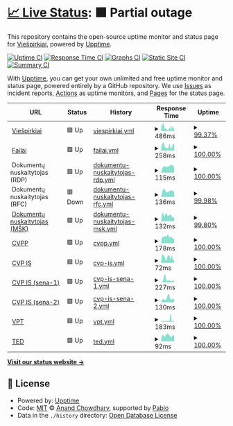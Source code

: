 # [📈 Live Status](https://viespirkiu-grupe.github.io/status): <!--live status--> **🟧 Partial outage**

This repository contains the open-source uptime monitor and status page for [Viešpirkiai](https://viespirkiai.top), powered by [Upptime](https://github.com/upptime/upptime).

[![Uptime CI](https://github.com/viespirkiu-grupe/status/workflows/Uptime%20CI/badge.svg)](https://github.com/viespirkiu-grupe/status/actions?query=workflow%3A%22Uptime+CI%22)
[![Response Time CI](https://github.com/viespirkiu-grupe/status/workflows/Response%20Time%20CI/badge.svg)](https://github.com/viespirkiu-grupe/status/actions?query=workflow%3A%22Response+Time+CI%22)
[![Graphs CI](https://github.com/viespirkiu-grupe/status/workflows/Graphs%20CI/badge.svg)](https://github.com/viespirkiu-grupe/status/actions?query=workflow%3A%22Graphs+CI%22)
[![Static Site CI](https://github.com/viespirkiu-grupe/status/workflows/Static%20Site%20CI/badge.svg)](https://github.com/viespirkiu-grupe/status/actions?query=workflow%3A%22Static+Site+CI%22)
[![Summary CI](https://github.com/viespirkiu-grupe/status/workflows/Summary%20CI/badge.svg)](https://github.com/viespirkiu-grupe/status/actions?query=workflow%3A%22Summary+CI%22)

With [Upptime](https://upptime.js.org), you can get your own unlimited and free uptime monitor and status page, powered entirely by a GitHub repository. We use [Issues](https://github.com/viespirkiu-grupe/status/issues) as incident reports, [Actions](https://github.com/viespirkiu-grupe/status/actions) as uptime monitors, and [Pages](https://viespirkiu-grupe.github.io/status) for the status page.

<!--start: status pages-->
<!-- This summary is generated by Upptime (https://github.com/upptime/upptime) -->
<!-- Do not edit this manually, your changes will be overwritten -->
<!-- prettier-ignore -->
| URL | Status | History | Response Time | Uptime |
| --- | ------ | ------- | ------------- | ------ |
| <img alt="" src="https://viespirkiai.top/icons/icon.png" height="13"> [Viešpirkiai](https://viespirkiai.top) | 🟩 Up | [viespirkiai.yml](https://github.com/Viespirkiu-grupe/status/commits/HEAD/history/viespirkiai.yml) | <details><summary><img alt="Response time graph" src="./graphs/viespirkiai/response-time-week.png" height="20"> 486ms</summary><br><a href="https://status.viespirkiai.top/history/viespirkiai"><img alt="Response time 486" src="https://img.shields.io/endpoint?url=https%3A%2F%2Fraw.githubusercontent.com%2FViespirkiu-grupe%2Fstatus%2FHEAD%2Fapi%2Fviespirkiai%2Fresponse-time.json"></a><br><a href="https://status.viespirkiai.top/history/viespirkiai"><img alt="24-hour response time 486" src="https://img.shields.io/endpoint?url=https%3A%2F%2Fraw.githubusercontent.com%2FViespirkiu-grupe%2Fstatus%2FHEAD%2Fapi%2Fviespirkiai%2Fresponse-time-day.json"></a><br><a href="https://status.viespirkiai.top/history/viespirkiai"><img alt="7-day response time 486" src="https://img.shields.io/endpoint?url=https%3A%2F%2Fraw.githubusercontent.com%2FViespirkiu-grupe%2Fstatus%2FHEAD%2Fapi%2Fviespirkiai%2Fresponse-time-week.json"></a><br><a href="https://status.viespirkiai.top/history/viespirkiai"><img alt="30-day response time 486" src="https://img.shields.io/endpoint?url=https%3A%2F%2Fraw.githubusercontent.com%2FViespirkiu-grupe%2Fstatus%2FHEAD%2Fapi%2Fviespirkiai%2Fresponse-time-month.json"></a><br><a href="https://status.viespirkiai.top/history/viespirkiai"><img alt="1-year response time 486" src="https://img.shields.io/endpoint?url=https%3A%2F%2Fraw.githubusercontent.com%2FViespirkiu-grupe%2Fstatus%2FHEAD%2Fapi%2Fviespirkiai%2Fresponse-time-year.json"></a></details> | <details><summary><a href="https://status.viespirkiai.top/history/viespirkiai">99.37%</a></summary><a href="https://status.viespirkiai.top/history/viespirkiai"><img alt="All-time uptime 99.37%" src="https://img.shields.io/endpoint?url=https%3A%2F%2Fraw.githubusercontent.com%2FViespirkiu-grupe%2Fstatus%2FHEAD%2Fapi%2Fviespirkiai%2Fuptime.json"></a><br><a href="https://status.viespirkiai.top/history/viespirkiai"><img alt="24-hour uptime 99.37%" src="https://img.shields.io/endpoint?url=https%3A%2F%2Fraw.githubusercontent.com%2FViespirkiu-grupe%2Fstatus%2FHEAD%2Fapi%2Fviespirkiai%2Fuptime-day.json"></a><br><a href="https://status.viespirkiai.top/history/viespirkiai"><img alt="7-day uptime 99.37%" src="https://img.shields.io/endpoint?url=https%3A%2F%2Fraw.githubusercontent.com%2FViespirkiu-grupe%2Fstatus%2FHEAD%2Fapi%2Fviespirkiai%2Fuptime-week.json"></a><br><a href="https://status.viespirkiai.top/history/viespirkiai"><img alt="30-day uptime 99.37%" src="https://img.shields.io/endpoint?url=https%3A%2F%2Fraw.githubusercontent.com%2FViespirkiu-grupe%2Fstatus%2FHEAD%2Fapi%2Fviespirkiai%2Fuptime-month.json"></a><br><a href="https://status.viespirkiai.top/history/viespirkiai"><img alt="1-year uptime 99.37%" src="https://img.shields.io/endpoint?url=https%3A%2F%2Fraw.githubusercontent.com%2FViespirkiu-grupe%2Fstatus%2FHEAD%2Fapi%2Fviespirkiai%2Fuptime-year.json"></a></details>
| <img alt="" src="https://viespirkiai.top/icons/icon.png" height="13"> [Failai](https://failai.viespirkiai.top) | 🟩 Up | [failai.yml](https://github.com/Viespirkiu-grupe/status/commits/HEAD/history/failai.yml) | <details><summary><img alt="Response time graph" src="./graphs/failai/response-time-week.png" height="20"> 258ms</summary><br><a href="https://status.viespirkiai.top/history/failai"><img alt="Response time 258" src="https://img.shields.io/endpoint?url=https%3A%2F%2Fraw.githubusercontent.com%2FViespirkiu-grupe%2Fstatus%2FHEAD%2Fapi%2Ffailai%2Fresponse-time.json"></a><br><a href="https://status.viespirkiai.top/history/failai"><img alt="24-hour response time 258" src="https://img.shields.io/endpoint?url=https%3A%2F%2Fraw.githubusercontent.com%2FViespirkiu-grupe%2Fstatus%2FHEAD%2Fapi%2Ffailai%2Fresponse-time-day.json"></a><br><a href="https://status.viespirkiai.top/history/failai"><img alt="7-day response time 258" src="https://img.shields.io/endpoint?url=https%3A%2F%2Fraw.githubusercontent.com%2FViespirkiu-grupe%2Fstatus%2FHEAD%2Fapi%2Ffailai%2Fresponse-time-week.json"></a><br><a href="https://status.viespirkiai.top/history/failai"><img alt="30-day response time 258" src="https://img.shields.io/endpoint?url=https%3A%2F%2Fraw.githubusercontent.com%2FViespirkiu-grupe%2Fstatus%2FHEAD%2Fapi%2Ffailai%2Fresponse-time-month.json"></a><br><a href="https://status.viespirkiai.top/history/failai"><img alt="1-year response time 258" src="https://img.shields.io/endpoint?url=https%3A%2F%2Fraw.githubusercontent.com%2FViespirkiu-grupe%2Fstatus%2FHEAD%2Fapi%2Ffailai%2Fresponse-time-year.json"></a></details> | <details><summary><a href="https://status.viespirkiai.top/history/failai">100.00%</a></summary><a href="https://status.viespirkiai.top/history/failai"><img alt="All-time uptime 100.00%" src="https://img.shields.io/endpoint?url=https%3A%2F%2Fraw.githubusercontent.com%2FViespirkiu-grupe%2Fstatus%2FHEAD%2Fapi%2Ffailai%2Fuptime.json"></a><br><a href="https://status.viespirkiai.top/history/failai"><img alt="24-hour uptime 100.00%" src="https://img.shields.io/endpoint?url=https%3A%2F%2Fraw.githubusercontent.com%2FViespirkiu-grupe%2Fstatus%2FHEAD%2Fapi%2Ffailai%2Fuptime-day.json"></a><br><a href="https://status.viespirkiai.top/history/failai"><img alt="7-day uptime 100.00%" src="https://img.shields.io/endpoint?url=https%3A%2F%2Fraw.githubusercontent.com%2FViespirkiu-grupe%2Fstatus%2FHEAD%2Fapi%2Ffailai%2Fuptime-week.json"></a><br><a href="https://status.viespirkiai.top/history/failai"><img alt="30-day uptime 100.00%" src="https://img.shields.io/endpoint?url=https%3A%2F%2Fraw.githubusercontent.com%2FViespirkiu-grupe%2Fstatus%2FHEAD%2Fapi%2Ffailai%2Fuptime-month.json"></a><br><a href="https://status.viespirkiai.top/history/failai"><img alt="1-year uptime 100.00%" src="https://img.shields.io/endpoint?url=https%3A%2F%2Fraw.githubusercontent.com%2FViespirkiu-grupe%2Fstatus%2FHEAD%2Fapi%2Ffailai%2Fuptime-year.json"></a></details>
| <img alt="" src="https://images.emojiterra.com/google/noto-emoji/unicode-16.0/color/1024px/1f4d1.png" height="13"> Dokumentų nuskaitytojas (RDP) | 🟩 Up | [dokumentu-nuskaitytojas-rdp.yml](https://github.com/Viespirkiu-grupe/status/commits/HEAD/history/dokumentu-nuskaitytojas-rdp.yml) | <details><summary><img alt="Response time graph" src="./graphs/dokumentu-nuskaitytojas-rdp/response-time-week.png" height="20"> 115ms</summary><br><a href="https://status.viespirkiai.top/history/dokumentu-nuskaitytojas-rdp"><img alt="Response time 115" src="https://img.shields.io/endpoint?url=https%3A%2F%2Fraw.githubusercontent.com%2FViespirkiu-grupe%2Fstatus%2FHEAD%2Fapi%2Fdokumentu-nuskaitytojas-rdp%2Fresponse-time.json"></a><br><a href="https://status.viespirkiai.top/history/dokumentu-nuskaitytojas-rdp"><img alt="24-hour response time 115" src="https://img.shields.io/endpoint?url=https%3A%2F%2Fraw.githubusercontent.com%2FViespirkiu-grupe%2Fstatus%2FHEAD%2Fapi%2Fdokumentu-nuskaitytojas-rdp%2Fresponse-time-day.json"></a><br><a href="https://status.viespirkiai.top/history/dokumentu-nuskaitytojas-rdp"><img alt="7-day response time 115" src="https://img.shields.io/endpoint?url=https%3A%2F%2Fraw.githubusercontent.com%2FViespirkiu-grupe%2Fstatus%2FHEAD%2Fapi%2Fdokumentu-nuskaitytojas-rdp%2Fresponse-time-week.json"></a><br><a href="https://status.viespirkiai.top/history/dokumentu-nuskaitytojas-rdp"><img alt="30-day response time 115" src="https://img.shields.io/endpoint?url=https%3A%2F%2Fraw.githubusercontent.com%2FViespirkiu-grupe%2Fstatus%2FHEAD%2Fapi%2Fdokumentu-nuskaitytojas-rdp%2Fresponse-time-month.json"></a><br><a href="https://status.viespirkiai.top/history/dokumentu-nuskaitytojas-rdp"><img alt="1-year response time 115" src="https://img.shields.io/endpoint?url=https%3A%2F%2Fraw.githubusercontent.com%2FViespirkiu-grupe%2Fstatus%2FHEAD%2Fapi%2Fdokumentu-nuskaitytojas-rdp%2Fresponse-time-year.json"></a></details> | <details><summary><a href="https://status.viespirkiai.top/history/dokumentu-nuskaitytojas-rdp">100.00%</a></summary><a href="https://status.viespirkiai.top/history/dokumentu-nuskaitytojas-rdp"><img alt="All-time uptime 100.00%" src="https://img.shields.io/endpoint?url=https%3A%2F%2Fraw.githubusercontent.com%2FViespirkiu-grupe%2Fstatus%2FHEAD%2Fapi%2Fdokumentu-nuskaitytojas-rdp%2Fuptime.json"></a><br><a href="https://status.viespirkiai.top/history/dokumentu-nuskaitytojas-rdp"><img alt="24-hour uptime 100.00%" src="https://img.shields.io/endpoint?url=https%3A%2F%2Fraw.githubusercontent.com%2FViespirkiu-grupe%2Fstatus%2FHEAD%2Fapi%2Fdokumentu-nuskaitytojas-rdp%2Fuptime-day.json"></a><br><a href="https://status.viespirkiai.top/history/dokumentu-nuskaitytojas-rdp"><img alt="7-day uptime 100.00%" src="https://img.shields.io/endpoint?url=https%3A%2F%2Fraw.githubusercontent.com%2FViespirkiu-grupe%2Fstatus%2FHEAD%2Fapi%2Fdokumentu-nuskaitytojas-rdp%2Fuptime-week.json"></a><br><a href="https://status.viespirkiai.top/history/dokumentu-nuskaitytojas-rdp"><img alt="30-day uptime 100.00%" src="https://img.shields.io/endpoint?url=https%3A%2F%2Fraw.githubusercontent.com%2FViespirkiu-grupe%2Fstatus%2FHEAD%2Fapi%2Fdokumentu-nuskaitytojas-rdp%2Fuptime-month.json"></a><br><a href="https://status.viespirkiai.top/history/dokumentu-nuskaitytojas-rdp"><img alt="1-year uptime 100.00%" src="https://img.shields.io/endpoint?url=https%3A%2F%2Fraw.githubusercontent.com%2FViespirkiu-grupe%2Fstatus%2FHEAD%2Fapi%2Fdokumentu-nuskaitytojas-rdp%2Fuptime-year.json"></a></details>
| <img alt="" src="https://images.emojiterra.com/google/noto-emoji/unicode-16.0/color/1024px/1f4d1.png" height="13"> Dokumentų nuskaitytojas (RFC) | 🟥 Down | [dokumentu-nuskaitytojas-rfc.yml](https://github.com/Viespirkiu-grupe/status/commits/HEAD/history/dokumentu-nuskaitytojas-rfc.yml) | <details><summary><img alt="Response time graph" src="./graphs/dokumentu-nuskaitytojas-rfc/response-time-week.png" height="20"> 136ms</summary><br><a href="https://status.viespirkiai.top/history/dokumentu-nuskaitytojas-rfc"><img alt="Response time 136" src="https://img.shields.io/endpoint?url=https%3A%2F%2Fraw.githubusercontent.com%2FViespirkiu-grupe%2Fstatus%2FHEAD%2Fapi%2Fdokumentu-nuskaitytojas-rfc%2Fresponse-time.json"></a><br><a href="https://status.viespirkiai.top/history/dokumentu-nuskaitytojas-rfc"><img alt="24-hour response time 136" src="https://img.shields.io/endpoint?url=https%3A%2F%2Fraw.githubusercontent.com%2FViespirkiu-grupe%2Fstatus%2FHEAD%2Fapi%2Fdokumentu-nuskaitytojas-rfc%2Fresponse-time-day.json"></a><br><a href="https://status.viespirkiai.top/history/dokumentu-nuskaitytojas-rfc"><img alt="7-day response time 136" src="https://img.shields.io/endpoint?url=https%3A%2F%2Fraw.githubusercontent.com%2FViespirkiu-grupe%2Fstatus%2FHEAD%2Fapi%2Fdokumentu-nuskaitytojas-rfc%2Fresponse-time-week.json"></a><br><a href="https://status.viespirkiai.top/history/dokumentu-nuskaitytojas-rfc"><img alt="30-day response time 136" src="https://img.shields.io/endpoint?url=https%3A%2F%2Fraw.githubusercontent.com%2FViespirkiu-grupe%2Fstatus%2FHEAD%2Fapi%2Fdokumentu-nuskaitytojas-rfc%2Fresponse-time-month.json"></a><br><a href="https://status.viespirkiai.top/history/dokumentu-nuskaitytojas-rfc"><img alt="1-year response time 136" src="https://img.shields.io/endpoint?url=https%3A%2F%2Fraw.githubusercontent.com%2FViespirkiu-grupe%2Fstatus%2FHEAD%2Fapi%2Fdokumentu-nuskaitytojas-rfc%2Fresponse-time-year.json"></a></details> | <details><summary><a href="https://status.viespirkiai.top/history/dokumentu-nuskaitytojas-rfc">99.98%</a></summary><a href="https://status.viespirkiai.top/history/dokumentu-nuskaitytojas-rfc"><img alt="All-time uptime 99.98%" src="https://img.shields.io/endpoint?url=https%3A%2F%2Fraw.githubusercontent.com%2FViespirkiu-grupe%2Fstatus%2FHEAD%2Fapi%2Fdokumentu-nuskaitytojas-rfc%2Fuptime.json"></a><br><a href="https://status.viespirkiai.top/history/dokumentu-nuskaitytojas-rfc"><img alt="24-hour uptime 99.98%" src="https://img.shields.io/endpoint?url=https%3A%2F%2Fraw.githubusercontent.com%2FViespirkiu-grupe%2Fstatus%2FHEAD%2Fapi%2Fdokumentu-nuskaitytojas-rfc%2Fuptime-day.json"></a><br><a href="https://status.viespirkiai.top/history/dokumentu-nuskaitytojas-rfc"><img alt="7-day uptime 99.98%" src="https://img.shields.io/endpoint?url=https%3A%2F%2Fraw.githubusercontent.com%2FViespirkiu-grupe%2Fstatus%2FHEAD%2Fapi%2Fdokumentu-nuskaitytojas-rfc%2Fuptime-week.json"></a><br><a href="https://status.viespirkiai.top/history/dokumentu-nuskaitytojas-rfc"><img alt="30-day uptime 99.98%" src="https://img.shields.io/endpoint?url=https%3A%2F%2Fraw.githubusercontent.com%2FViespirkiu-grupe%2Fstatus%2FHEAD%2Fapi%2Fdokumentu-nuskaitytojas-rfc%2Fuptime-month.json"></a><br><a href="https://status.viespirkiai.top/history/dokumentu-nuskaitytojas-rfc"><img alt="1-year uptime 99.98%" src="https://img.shields.io/endpoint?url=https%3A%2F%2Fraw.githubusercontent.com%2FViespirkiu-grupe%2Fstatus%2FHEAD%2Fapi%2Fdokumentu-nuskaitytojas-rfc%2Fuptime-year.json"></a></details>
| <img alt="" src="https://images.emojiterra.com/google/noto-emoji/unicode-16.0/color/1024px/1f4d1.png" height="13"> [Dokumentų nuskaitytojas (MŠK)](https://skaitytojas.poci.us/healthz) | 🟩 Up | [dokumentu-nuskaitytojas-msk.yml](https://github.com/Viespirkiu-grupe/status/commits/HEAD/history/dokumentu-nuskaitytojas-msk.yml) | <details><summary><img alt="Response time graph" src="./graphs/dokumentu-nuskaitytojas-msk/response-time-week.png" height="20"> 132ms</summary><br><a href="https://status.viespirkiai.top/history/dokumentu-nuskaitytojas-msk"><img alt="Response time 132" src="https://img.shields.io/endpoint?url=https%3A%2F%2Fraw.githubusercontent.com%2FViespirkiu-grupe%2Fstatus%2FHEAD%2Fapi%2Fdokumentu-nuskaitytojas-msk%2Fresponse-time.json"></a><br><a href="https://status.viespirkiai.top/history/dokumentu-nuskaitytojas-msk"><img alt="24-hour response time 132" src="https://img.shields.io/endpoint?url=https%3A%2F%2Fraw.githubusercontent.com%2FViespirkiu-grupe%2Fstatus%2FHEAD%2Fapi%2Fdokumentu-nuskaitytojas-msk%2Fresponse-time-day.json"></a><br><a href="https://status.viespirkiai.top/history/dokumentu-nuskaitytojas-msk"><img alt="7-day response time 132" src="https://img.shields.io/endpoint?url=https%3A%2F%2Fraw.githubusercontent.com%2FViespirkiu-grupe%2Fstatus%2FHEAD%2Fapi%2Fdokumentu-nuskaitytojas-msk%2Fresponse-time-week.json"></a><br><a href="https://status.viespirkiai.top/history/dokumentu-nuskaitytojas-msk"><img alt="30-day response time 132" src="https://img.shields.io/endpoint?url=https%3A%2F%2Fraw.githubusercontent.com%2FViespirkiu-grupe%2Fstatus%2FHEAD%2Fapi%2Fdokumentu-nuskaitytojas-msk%2Fresponse-time-month.json"></a><br><a href="https://status.viespirkiai.top/history/dokumentu-nuskaitytojas-msk"><img alt="1-year response time 132" src="https://img.shields.io/endpoint?url=https%3A%2F%2Fraw.githubusercontent.com%2FViespirkiu-grupe%2Fstatus%2FHEAD%2Fapi%2Fdokumentu-nuskaitytojas-msk%2Fresponse-time-year.json"></a></details> | <details><summary><a href="https://status.viespirkiai.top/history/dokumentu-nuskaitytojas-msk">99.80%</a></summary><a href="https://status.viespirkiai.top/history/dokumentu-nuskaitytojas-msk"><img alt="All-time uptime 99.80%" src="https://img.shields.io/endpoint?url=https%3A%2F%2Fraw.githubusercontent.com%2FViespirkiu-grupe%2Fstatus%2FHEAD%2Fapi%2Fdokumentu-nuskaitytojas-msk%2Fuptime.json"></a><br><a href="https://status.viespirkiai.top/history/dokumentu-nuskaitytojas-msk"><img alt="24-hour uptime 99.80%" src="https://img.shields.io/endpoint?url=https%3A%2F%2Fraw.githubusercontent.com%2FViespirkiu-grupe%2Fstatus%2FHEAD%2Fapi%2Fdokumentu-nuskaitytojas-msk%2Fuptime-day.json"></a><br><a href="https://status.viespirkiai.top/history/dokumentu-nuskaitytojas-msk"><img alt="7-day uptime 99.80%" src="https://img.shields.io/endpoint?url=https%3A%2F%2Fraw.githubusercontent.com%2FViespirkiu-grupe%2Fstatus%2FHEAD%2Fapi%2Fdokumentu-nuskaitytojas-msk%2Fuptime-week.json"></a><br><a href="https://status.viespirkiai.top/history/dokumentu-nuskaitytojas-msk"><img alt="30-day uptime 99.80%" src="https://img.shields.io/endpoint?url=https%3A%2F%2Fraw.githubusercontent.com%2FViespirkiu-grupe%2Fstatus%2FHEAD%2Fapi%2Fdokumentu-nuskaitytojas-msk%2Fuptime-month.json"></a><br><a href="https://status.viespirkiai.top/history/dokumentu-nuskaitytojas-msk"><img alt="1-year uptime 99.80%" src="https://img.shields.io/endpoint?url=https%3A%2F%2Fraw.githubusercontent.com%2FViespirkiu-grupe%2Fstatus%2FHEAD%2Fapi%2Fdokumentu-nuskaitytojas-msk%2Fuptime-year.json"></a></details>
| <img alt="" src="https://icons.duckduckgo.com/ip3/cvpp.eviesiejipirkimai.lt.ico" height="13"> [CVPP](https://cvpp.eviesiejipirkimai.lt) | 🟩 Up | [cvpp.yml](https://github.com/Viespirkiu-grupe/status/commits/HEAD/history/cvpp.yml) | <details><summary><img alt="Response time graph" src="./graphs/cvpp/response-time-week.png" height="20"> 178ms</summary><br><a href="https://status.viespirkiai.top/history/cvpp"><img alt="Response time 178" src="https://img.shields.io/endpoint?url=https%3A%2F%2Fraw.githubusercontent.com%2FViespirkiu-grupe%2Fstatus%2FHEAD%2Fapi%2Fcvpp%2Fresponse-time.json"></a><br><a href="https://status.viespirkiai.top/history/cvpp"><img alt="24-hour response time 178" src="https://img.shields.io/endpoint?url=https%3A%2F%2Fraw.githubusercontent.com%2FViespirkiu-grupe%2Fstatus%2FHEAD%2Fapi%2Fcvpp%2Fresponse-time-day.json"></a><br><a href="https://status.viespirkiai.top/history/cvpp"><img alt="7-day response time 178" src="https://img.shields.io/endpoint?url=https%3A%2F%2Fraw.githubusercontent.com%2FViespirkiu-grupe%2Fstatus%2FHEAD%2Fapi%2Fcvpp%2Fresponse-time-week.json"></a><br><a href="https://status.viespirkiai.top/history/cvpp"><img alt="30-day response time 178" src="https://img.shields.io/endpoint?url=https%3A%2F%2Fraw.githubusercontent.com%2FViespirkiu-grupe%2Fstatus%2FHEAD%2Fapi%2Fcvpp%2Fresponse-time-month.json"></a><br><a href="https://status.viespirkiai.top/history/cvpp"><img alt="1-year response time 178" src="https://img.shields.io/endpoint?url=https%3A%2F%2Fraw.githubusercontent.com%2FViespirkiu-grupe%2Fstatus%2FHEAD%2Fapi%2Fcvpp%2Fresponse-time-year.json"></a></details> | <details><summary><a href="https://status.viespirkiai.top/history/cvpp">100.00%</a></summary><a href="https://status.viespirkiai.top/history/cvpp"><img alt="All-time uptime 100.00%" src="https://img.shields.io/endpoint?url=https%3A%2F%2Fraw.githubusercontent.com%2FViespirkiu-grupe%2Fstatus%2FHEAD%2Fapi%2Fcvpp%2Fuptime.json"></a><br><a href="https://status.viespirkiai.top/history/cvpp"><img alt="24-hour uptime 100.00%" src="https://img.shields.io/endpoint?url=https%3A%2F%2Fraw.githubusercontent.com%2FViespirkiu-grupe%2Fstatus%2FHEAD%2Fapi%2Fcvpp%2Fuptime-day.json"></a><br><a href="https://status.viespirkiai.top/history/cvpp"><img alt="7-day uptime 100.00%" src="https://img.shields.io/endpoint?url=https%3A%2F%2Fraw.githubusercontent.com%2FViespirkiu-grupe%2Fstatus%2FHEAD%2Fapi%2Fcvpp%2Fuptime-week.json"></a><br><a href="https://status.viespirkiai.top/history/cvpp"><img alt="30-day uptime 100.00%" src="https://img.shields.io/endpoint?url=https%3A%2F%2Fraw.githubusercontent.com%2FViespirkiu-grupe%2Fstatus%2FHEAD%2Fapi%2Fcvpp%2Fuptime-month.json"></a><br><a href="https://status.viespirkiai.top/history/cvpp"><img alt="1-year uptime 100.00%" src="https://img.shields.io/endpoint?url=https%3A%2F%2Fraw.githubusercontent.com%2FViespirkiu-grupe%2Fstatus%2FHEAD%2Fapi%2Fcvpp%2Fuptime-year.json"></a></details>
| <img alt="" src="https://icons.duckduckgo.com/ip3/viesiejipirkimai.lt.ico" height="13"> [CVP IS](https://viesiejipirkimai.lt) | 🟩 Up | [cvp-is.yml](https://github.com/Viespirkiu-grupe/status/commits/HEAD/history/cvp-is.yml) | <details><summary><img alt="Response time graph" src="./graphs/cvp-is/response-time-week.png" height="20"> 72ms</summary><br><a href="https://status.viespirkiai.top/history/cvp-is"><img alt="Response time 72" src="https://img.shields.io/endpoint?url=https%3A%2F%2Fraw.githubusercontent.com%2FViespirkiu-grupe%2Fstatus%2FHEAD%2Fapi%2Fcvp-is%2Fresponse-time.json"></a><br><a href="https://status.viespirkiai.top/history/cvp-is"><img alt="24-hour response time 72" src="https://img.shields.io/endpoint?url=https%3A%2F%2Fraw.githubusercontent.com%2FViespirkiu-grupe%2Fstatus%2FHEAD%2Fapi%2Fcvp-is%2Fresponse-time-day.json"></a><br><a href="https://status.viespirkiai.top/history/cvp-is"><img alt="7-day response time 72" src="https://img.shields.io/endpoint?url=https%3A%2F%2Fraw.githubusercontent.com%2FViespirkiu-grupe%2Fstatus%2FHEAD%2Fapi%2Fcvp-is%2Fresponse-time-week.json"></a><br><a href="https://status.viespirkiai.top/history/cvp-is"><img alt="30-day response time 72" src="https://img.shields.io/endpoint?url=https%3A%2F%2Fraw.githubusercontent.com%2FViespirkiu-grupe%2Fstatus%2FHEAD%2Fapi%2Fcvp-is%2Fresponse-time-month.json"></a><br><a href="https://status.viespirkiai.top/history/cvp-is"><img alt="1-year response time 72" src="https://img.shields.io/endpoint?url=https%3A%2F%2Fraw.githubusercontent.com%2FViespirkiu-grupe%2Fstatus%2FHEAD%2Fapi%2Fcvp-is%2Fresponse-time-year.json"></a></details> | <details><summary><a href="https://status.viespirkiai.top/history/cvp-is">100.00%</a></summary><a href="https://status.viespirkiai.top/history/cvp-is"><img alt="All-time uptime 100.00%" src="https://img.shields.io/endpoint?url=https%3A%2F%2Fraw.githubusercontent.com%2FViespirkiu-grupe%2Fstatus%2FHEAD%2Fapi%2Fcvp-is%2Fuptime.json"></a><br><a href="https://status.viespirkiai.top/history/cvp-is"><img alt="24-hour uptime 100.00%" src="https://img.shields.io/endpoint?url=https%3A%2F%2Fraw.githubusercontent.com%2FViespirkiu-grupe%2Fstatus%2FHEAD%2Fapi%2Fcvp-is%2Fuptime-day.json"></a><br><a href="https://status.viespirkiai.top/history/cvp-is"><img alt="7-day uptime 100.00%" src="https://img.shields.io/endpoint?url=https%3A%2F%2Fraw.githubusercontent.com%2FViespirkiu-grupe%2Fstatus%2FHEAD%2Fapi%2Fcvp-is%2Fuptime-week.json"></a><br><a href="https://status.viespirkiai.top/history/cvp-is"><img alt="30-day uptime 100.00%" src="https://img.shields.io/endpoint?url=https%3A%2F%2Fraw.githubusercontent.com%2FViespirkiu-grupe%2Fstatus%2FHEAD%2Fapi%2Fcvp-is%2Fuptime-month.json"></a><br><a href="https://status.viespirkiai.top/history/cvp-is"><img alt="1-year uptime 100.00%" src="https://img.shields.io/endpoint?url=https%3A%2F%2Fraw.githubusercontent.com%2FViespirkiu-grupe%2Fstatus%2FHEAD%2Fapi%2Fcvp-is%2Fuptime-year.json"></a></details>
| <img alt="" src="https://eviesiejipirkimai.lt/templates/vpt/cvpp_files/favicon0.png" height="13"> [CVP IS (sena-1)](https://eviesiejipirkimai.lt) | 🟩 Up | [cvp-is-sena-1.yml](https://github.com/Viespirkiu-grupe/status/commits/HEAD/history/cvp-is-sena-1.yml) | <details><summary><img alt="Response time graph" src="./graphs/cvp-is-sena-1/response-time-week.png" height="20"> 227ms</summary><br><a href="https://status.viespirkiai.top/history/cvp-is-sena-1"><img alt="Response time 227" src="https://img.shields.io/endpoint?url=https%3A%2F%2Fraw.githubusercontent.com%2FViespirkiu-grupe%2Fstatus%2FHEAD%2Fapi%2Fcvp-is-sena-1%2Fresponse-time.json"></a><br><a href="https://status.viespirkiai.top/history/cvp-is-sena-1"><img alt="24-hour response time 227" src="https://img.shields.io/endpoint?url=https%3A%2F%2Fraw.githubusercontent.com%2FViespirkiu-grupe%2Fstatus%2FHEAD%2Fapi%2Fcvp-is-sena-1%2Fresponse-time-day.json"></a><br><a href="https://status.viespirkiai.top/history/cvp-is-sena-1"><img alt="7-day response time 227" src="https://img.shields.io/endpoint?url=https%3A%2F%2Fraw.githubusercontent.com%2FViespirkiu-grupe%2Fstatus%2FHEAD%2Fapi%2Fcvp-is-sena-1%2Fresponse-time-week.json"></a><br><a href="https://status.viespirkiai.top/history/cvp-is-sena-1"><img alt="30-day response time 227" src="https://img.shields.io/endpoint?url=https%3A%2F%2Fraw.githubusercontent.com%2FViespirkiu-grupe%2Fstatus%2FHEAD%2Fapi%2Fcvp-is-sena-1%2Fresponse-time-month.json"></a><br><a href="https://status.viespirkiai.top/history/cvp-is-sena-1"><img alt="1-year response time 227" src="https://img.shields.io/endpoint?url=https%3A%2F%2Fraw.githubusercontent.com%2FViespirkiu-grupe%2Fstatus%2FHEAD%2Fapi%2Fcvp-is-sena-1%2Fresponse-time-year.json"></a></details> | <details><summary><a href="https://status.viespirkiai.top/history/cvp-is-sena-1">100.00%</a></summary><a href="https://status.viespirkiai.top/history/cvp-is-sena-1"><img alt="All-time uptime 100.00%" src="https://img.shields.io/endpoint?url=https%3A%2F%2Fraw.githubusercontent.com%2FViespirkiu-grupe%2Fstatus%2FHEAD%2Fapi%2Fcvp-is-sena-1%2Fuptime.json"></a><br><a href="https://status.viespirkiai.top/history/cvp-is-sena-1"><img alt="24-hour uptime 100.00%" src="https://img.shields.io/endpoint?url=https%3A%2F%2Fraw.githubusercontent.com%2FViespirkiu-grupe%2Fstatus%2FHEAD%2Fapi%2Fcvp-is-sena-1%2Fuptime-day.json"></a><br><a href="https://status.viespirkiai.top/history/cvp-is-sena-1"><img alt="7-day uptime 100.00%" src="https://img.shields.io/endpoint?url=https%3A%2F%2Fraw.githubusercontent.com%2FViespirkiu-grupe%2Fstatus%2FHEAD%2Fapi%2Fcvp-is-sena-1%2Fuptime-week.json"></a><br><a href="https://status.viespirkiai.top/history/cvp-is-sena-1"><img alt="30-day uptime 100.00%" src="https://img.shields.io/endpoint?url=https%3A%2F%2Fraw.githubusercontent.com%2FViespirkiu-grupe%2Fstatus%2FHEAD%2Fapi%2Fcvp-is-sena-1%2Fuptime-month.json"></a><br><a href="https://status.viespirkiai.top/history/cvp-is-sena-1"><img alt="1-year uptime 100.00%" src="https://img.shields.io/endpoint?url=https%3A%2F%2Fraw.githubusercontent.com%2FViespirkiu-grupe%2Fstatus%2FHEAD%2Fapi%2Fcvp-is-sena-1%2Fuptime-year.json"></a></details>
| <img alt="" src="https://icons.duckduckgo.com/ip3/pirkimai.eviesiejipirkimai.lt.ico" height="13"> [CVP IS (sena-2)](https://pirkimai.eviesiejipirkimai.lt) | 🟩 Up | [cvp-is-sena-2.yml](https://github.com/Viespirkiu-grupe/status/commits/HEAD/history/cvp-is-sena-2.yml) | <details><summary><img alt="Response time graph" src="./graphs/cvp-is-sena-2/response-time-week.png" height="20"> 130ms</summary><br><a href="https://status.viespirkiai.top/history/cvp-is-sena-2"><img alt="Response time 130" src="https://img.shields.io/endpoint?url=https%3A%2F%2Fraw.githubusercontent.com%2FViespirkiu-grupe%2Fstatus%2FHEAD%2Fapi%2Fcvp-is-sena-2%2Fresponse-time.json"></a><br><a href="https://status.viespirkiai.top/history/cvp-is-sena-2"><img alt="24-hour response time 130" src="https://img.shields.io/endpoint?url=https%3A%2F%2Fraw.githubusercontent.com%2FViespirkiu-grupe%2Fstatus%2FHEAD%2Fapi%2Fcvp-is-sena-2%2Fresponse-time-day.json"></a><br><a href="https://status.viespirkiai.top/history/cvp-is-sena-2"><img alt="7-day response time 130" src="https://img.shields.io/endpoint?url=https%3A%2F%2Fraw.githubusercontent.com%2FViespirkiu-grupe%2Fstatus%2FHEAD%2Fapi%2Fcvp-is-sena-2%2Fresponse-time-week.json"></a><br><a href="https://status.viespirkiai.top/history/cvp-is-sena-2"><img alt="30-day response time 130" src="https://img.shields.io/endpoint?url=https%3A%2F%2Fraw.githubusercontent.com%2FViespirkiu-grupe%2Fstatus%2FHEAD%2Fapi%2Fcvp-is-sena-2%2Fresponse-time-month.json"></a><br><a href="https://status.viespirkiai.top/history/cvp-is-sena-2"><img alt="1-year response time 130" src="https://img.shields.io/endpoint?url=https%3A%2F%2Fraw.githubusercontent.com%2FViespirkiu-grupe%2Fstatus%2FHEAD%2Fapi%2Fcvp-is-sena-2%2Fresponse-time-year.json"></a></details> | <details><summary><a href="https://status.viespirkiai.top/history/cvp-is-sena-2">100.00%</a></summary><a href="https://status.viespirkiai.top/history/cvp-is-sena-2"><img alt="All-time uptime 100.00%" src="https://img.shields.io/endpoint?url=https%3A%2F%2Fraw.githubusercontent.com%2FViespirkiu-grupe%2Fstatus%2FHEAD%2Fapi%2Fcvp-is-sena-2%2Fuptime.json"></a><br><a href="https://status.viespirkiai.top/history/cvp-is-sena-2"><img alt="24-hour uptime 100.00%" src="https://img.shields.io/endpoint?url=https%3A%2F%2Fraw.githubusercontent.com%2FViespirkiu-grupe%2Fstatus%2FHEAD%2Fapi%2Fcvp-is-sena-2%2Fuptime-day.json"></a><br><a href="https://status.viespirkiai.top/history/cvp-is-sena-2"><img alt="7-day uptime 100.00%" src="https://img.shields.io/endpoint?url=https%3A%2F%2Fraw.githubusercontent.com%2FViespirkiu-grupe%2Fstatus%2FHEAD%2Fapi%2Fcvp-is-sena-2%2Fuptime-week.json"></a><br><a href="https://status.viespirkiai.top/history/cvp-is-sena-2"><img alt="30-day uptime 100.00%" src="https://img.shields.io/endpoint?url=https%3A%2F%2Fraw.githubusercontent.com%2FViespirkiu-grupe%2Fstatus%2FHEAD%2Fapi%2Fcvp-is-sena-2%2Fuptime-month.json"></a><br><a href="https://status.viespirkiai.top/history/cvp-is-sena-2"><img alt="1-year uptime 100.00%" src="https://img.shields.io/endpoint?url=https%3A%2F%2Fraw.githubusercontent.com%2FViespirkiu-grupe%2Fstatus%2FHEAD%2Fapi%2Fcvp-is-sena-2%2Fuptime-year.json"></a></details>
| <img alt="" src="https://vpt.lrv.lt/static/favicon/apple-touch-icon.1cbee2523114.png" height="13"> [VPT](https://vpt.lrv.lt) | 🟩 Up | [vpt.yml](https://github.com/Viespirkiu-grupe/status/commits/HEAD/history/vpt.yml) | <details><summary><img alt="Response time graph" src="./graphs/vpt/response-time-week.png" height="20"> 183ms</summary><br><a href="https://status.viespirkiai.top/history/vpt"><img alt="Response time 183" src="https://img.shields.io/endpoint?url=https%3A%2F%2Fraw.githubusercontent.com%2FViespirkiu-grupe%2Fstatus%2FHEAD%2Fapi%2Fvpt%2Fresponse-time.json"></a><br><a href="https://status.viespirkiai.top/history/vpt"><img alt="24-hour response time 183" src="https://img.shields.io/endpoint?url=https%3A%2F%2Fraw.githubusercontent.com%2FViespirkiu-grupe%2Fstatus%2FHEAD%2Fapi%2Fvpt%2Fresponse-time-day.json"></a><br><a href="https://status.viespirkiai.top/history/vpt"><img alt="7-day response time 183" src="https://img.shields.io/endpoint?url=https%3A%2F%2Fraw.githubusercontent.com%2FViespirkiu-grupe%2Fstatus%2FHEAD%2Fapi%2Fvpt%2Fresponse-time-week.json"></a><br><a href="https://status.viespirkiai.top/history/vpt"><img alt="30-day response time 183" src="https://img.shields.io/endpoint?url=https%3A%2F%2Fraw.githubusercontent.com%2FViespirkiu-grupe%2Fstatus%2FHEAD%2Fapi%2Fvpt%2Fresponse-time-month.json"></a><br><a href="https://status.viespirkiai.top/history/vpt"><img alt="1-year response time 183" src="https://img.shields.io/endpoint?url=https%3A%2F%2Fraw.githubusercontent.com%2FViespirkiu-grupe%2Fstatus%2FHEAD%2Fapi%2Fvpt%2Fresponse-time-year.json"></a></details> | <details><summary><a href="https://status.viespirkiai.top/history/vpt">100.00%</a></summary><a href="https://status.viespirkiai.top/history/vpt"><img alt="All-time uptime 100.00%" src="https://img.shields.io/endpoint?url=https%3A%2F%2Fraw.githubusercontent.com%2FViespirkiu-grupe%2Fstatus%2FHEAD%2Fapi%2Fvpt%2Fuptime.json"></a><br><a href="https://status.viespirkiai.top/history/vpt"><img alt="24-hour uptime 100.00%" src="https://img.shields.io/endpoint?url=https%3A%2F%2Fraw.githubusercontent.com%2FViespirkiu-grupe%2Fstatus%2FHEAD%2Fapi%2Fvpt%2Fuptime-day.json"></a><br><a href="https://status.viespirkiai.top/history/vpt"><img alt="7-day uptime 100.00%" src="https://img.shields.io/endpoint?url=https%3A%2F%2Fraw.githubusercontent.com%2FViespirkiu-grupe%2Fstatus%2FHEAD%2Fapi%2Fvpt%2Fuptime-week.json"></a><br><a href="https://status.viespirkiai.top/history/vpt"><img alt="30-day uptime 100.00%" src="https://img.shields.io/endpoint?url=https%3A%2F%2Fraw.githubusercontent.com%2FViespirkiu-grupe%2Fstatus%2FHEAD%2Fapi%2Fvpt%2Fuptime-month.json"></a><br><a href="https://status.viespirkiai.top/history/vpt"><img alt="1-year uptime 100.00%" src="https://img.shields.io/endpoint?url=https%3A%2F%2Fraw.githubusercontent.com%2FViespirkiu-grupe%2Fstatus%2FHEAD%2Fapi%2Fvpt%2Fuptime-year.json"></a></details>
| <img alt="" src="https://icons.duckduckgo.com/ip3/ted.europa.eu.ico" height="13"> [TED](https://ted.europa.eu) | 🟩 Up | [ted.yml](https://github.com/Viespirkiu-grupe/status/commits/HEAD/history/ted.yml) | <details><summary><img alt="Response time graph" src="./graphs/ted/response-time-week.png" height="20"> 92ms</summary><br><a href="https://status.viespirkiai.top/history/ted"><img alt="Response time 92" src="https://img.shields.io/endpoint?url=https%3A%2F%2Fraw.githubusercontent.com%2FViespirkiu-grupe%2Fstatus%2FHEAD%2Fapi%2Fted%2Fresponse-time.json"></a><br><a href="https://status.viespirkiai.top/history/ted"><img alt="24-hour response time 92" src="https://img.shields.io/endpoint?url=https%3A%2F%2Fraw.githubusercontent.com%2FViespirkiu-grupe%2Fstatus%2FHEAD%2Fapi%2Fted%2Fresponse-time-day.json"></a><br><a href="https://status.viespirkiai.top/history/ted"><img alt="7-day response time 92" src="https://img.shields.io/endpoint?url=https%3A%2F%2Fraw.githubusercontent.com%2FViespirkiu-grupe%2Fstatus%2FHEAD%2Fapi%2Fted%2Fresponse-time-week.json"></a><br><a href="https://status.viespirkiai.top/history/ted"><img alt="30-day response time 92" src="https://img.shields.io/endpoint?url=https%3A%2F%2Fraw.githubusercontent.com%2FViespirkiu-grupe%2Fstatus%2FHEAD%2Fapi%2Fted%2Fresponse-time-month.json"></a><br><a href="https://status.viespirkiai.top/history/ted"><img alt="1-year response time 92" src="https://img.shields.io/endpoint?url=https%3A%2F%2Fraw.githubusercontent.com%2FViespirkiu-grupe%2Fstatus%2FHEAD%2Fapi%2Fted%2Fresponse-time-year.json"></a></details> | <details><summary><a href="https://status.viespirkiai.top/history/ted">100.00%</a></summary><a href="https://status.viespirkiai.top/history/ted"><img alt="All-time uptime 100.00%" src="https://img.shields.io/endpoint?url=https%3A%2F%2Fraw.githubusercontent.com%2FViespirkiu-grupe%2Fstatus%2FHEAD%2Fapi%2Fted%2Fuptime.json"></a><br><a href="https://status.viespirkiai.top/history/ted"><img alt="24-hour uptime 100.00%" src="https://img.shields.io/endpoint?url=https%3A%2F%2Fraw.githubusercontent.com%2FViespirkiu-grupe%2Fstatus%2FHEAD%2Fapi%2Fted%2Fuptime-day.json"></a><br><a href="https://status.viespirkiai.top/history/ted"><img alt="7-day uptime 100.00%" src="https://img.shields.io/endpoint?url=https%3A%2F%2Fraw.githubusercontent.com%2FViespirkiu-grupe%2Fstatus%2FHEAD%2Fapi%2Fted%2Fuptime-week.json"></a><br><a href="https://status.viespirkiai.top/history/ted"><img alt="30-day uptime 100.00%" src="https://img.shields.io/endpoint?url=https%3A%2F%2Fraw.githubusercontent.com%2FViespirkiu-grupe%2Fstatus%2FHEAD%2Fapi%2Fted%2Fuptime-month.json"></a><br><a href="https://status.viespirkiai.top/history/ted"><img alt="1-year uptime 100.00%" src="https://img.shields.io/endpoint?url=https%3A%2F%2Fraw.githubusercontent.com%2FViespirkiu-grupe%2Fstatus%2FHEAD%2Fapi%2Fted%2Fuptime-year.json"></a></details>

<!--end: status pages-->

[**Visit our status website →**](https://viespirkiu-grupe.github.io/status)

## 📄 License

- Powered by: [Upptime](https://github.com/upptime/upptime)
- Code: [MIT](./LICENSE) © [Anand Chowdhary](https://anandchowdhary.com), supported by [Pabio](https://pabio.com)
- Data in the `./history` directory: [Open Database License](https://opendatacommons.org/licenses/odbl/1-0/)
